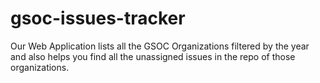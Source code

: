 # gsoc-issues-tracker
Our Web Application lists all the GSOC Organizations filtered by the year and also helps you find all the unassigned issues in the repo of those organizations.
